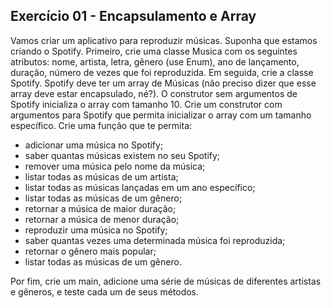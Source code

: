 ## Exercício 01 - Encapsulamento e Array 

Vamos criar um aplicativo para reproduzir músicas. Suponha que estamos criando o Spotify. Primeiro, crie uma classe Musica com os seguintes atributos: nome, artista, letra, gênero (use Enum), ano de lançamento, duração, número de vezes que foi reproduzida. Em seguida, crie a classe Spotify. Spotify deve ter um array de Músicas (não preciso dizer que esse array deve estar encapsulado, né?). O construtor sem argumentos de Spotify inicializa o array com tamanho 10. Crie um construtor com argumentos para Spotify que permita inicializar o array com um tamanho específico. Crie uma função que te permita:

* adicionar uma música no Spotify;
* saber quantas músicas existem no seu Spotify;
* remover uma música pelo nome da música;
* listar todas as músicas de um artista;
* listar todas as músicas lançadas em um ano específico;
* listar todas as músicas de um gênero;
* retornar a música de maior duração;
* retornar a música de menor duração;
* reproduzir uma música no Spotify;
* saber quantas vezes uma determinada música foi reproduzida;
* retornar o gênero mais popular;
* listar todas as músicas de um gênero.

Por fim, crie um main, adicione uma série de músicas de diferentes artistas e gêneros, e teste cada um de seus métodos.